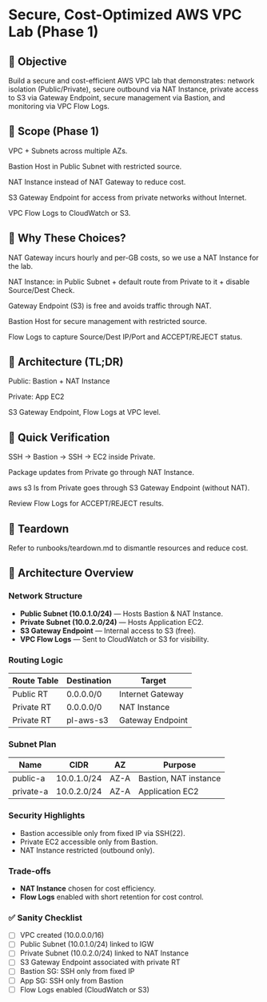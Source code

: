 # Secure, Cost-Optimized AWS VPC Lab (Phase 1)

## 🎯 Objective
Build a secure and cost-efficient AWS VPC lab that demonstrates: network isolation (Public/Private), secure outbound via NAT Instance, private access to S3 via Gateway Endpoint, secure management via Bastion, and monitoring via VPC Flow Logs.

## 🧭 Scope (Phase 1)

VPC + Subnets across multiple AZs.

Bastion Host in Public Subnet with restricted source.

NAT Instance instead of NAT Gateway to reduce cost.

S3 Gateway Endpoint for access from private networks without Internet.

VPC Flow Logs to CloudWatch or S3.


## 🧩 Why These Choices?

NAT Gateway incurs hourly and per-GB costs, so we use a NAT Instance for the lab.

NAT Instance: in Public Subnet + default route from Private to it + disable Source/Dest Check.


Gateway Endpoint (S3) is free and avoids traffic through NAT.

Bastion Host for secure management with restricted source.

Flow Logs to capture Source/Dest IP/Port and ACCEPT/REJECT status.


## 🧱 Architecture (TL;DR)

Public: Bastion + NAT Instance

Private: App EC2

S3 Gateway Endpoint, Flow Logs at VPC level.


## 🧪 Quick Verification

SSH → Bastion → SSH → EC2 inside Private.

Package updates from Private go through NAT Instance.

aws s3 ls from Private goes through S3 Gateway Endpoint (without NAT).

Review Flow Logs for ACCEPT/REJECT results.


## 🧹 Teardown

Refer to runbooks/teardown.md to dismantle resources and reduce cost.


## 🧱 Architecture Overview

### Network Structure
- **Public Subnet (10.0.1.0/24)** — Hosts Bastion & NAT Instance.  
- **Private Subnet (10.0.2.0/24)** — Hosts Application EC2.  
- **S3 Gateway Endpoint** — Internal access to S3 (free).  
- **VPC Flow Logs** — Sent to CloudWatch or S3 for visibility.

### Routing Logic
| Route Table | Destination | Target |
|--------------|--------------|--------|
| Public RT | 0.0.0.0/0 | Internet Gateway |
| Private RT | 0.0.0.0/0 | NAT Instance |
| Private RT | pl-aws-s3 | Gateway Endpoint |


### Subnet Plan
| Name      | CIDR         | AZ   | Purpose                |
|-----------|--------------|------|------------------------|
| public-a  | 10.0.1.0/24  | AZ-A | Bastion, NAT instance  |
| private-a | 10.0.2.0/24  | AZ-A | Application EC2        |


### Security Highlights
- Bastion accessible only from fixed IP via SSH(22).  
- Private EC2 accessible only from Bastion.  
- NAT Instance restricted (outbound only).  

### Trade-offs
- **NAT Instance** chosen for cost efficiency.  
- **Flow Logs** enabled with short retention for cost control.

### ✅ Sanity Checklist
- [ ] VPC created (10.0.0.0/16)
- [ ] Public Subnet (10.0.1.0/24) linked to IGW
- [ ] Private Subnet (10.0.2.0/24) linked to NAT Instance
- [ ] S3 Gateway Endpoint associated with private RT
- [ ] Bastion SG: SSH only from fixed IP
- [ ] App SG: SSH only from Bastion
- [ ] Flow Logs enabled (CloudWatch or S3)
